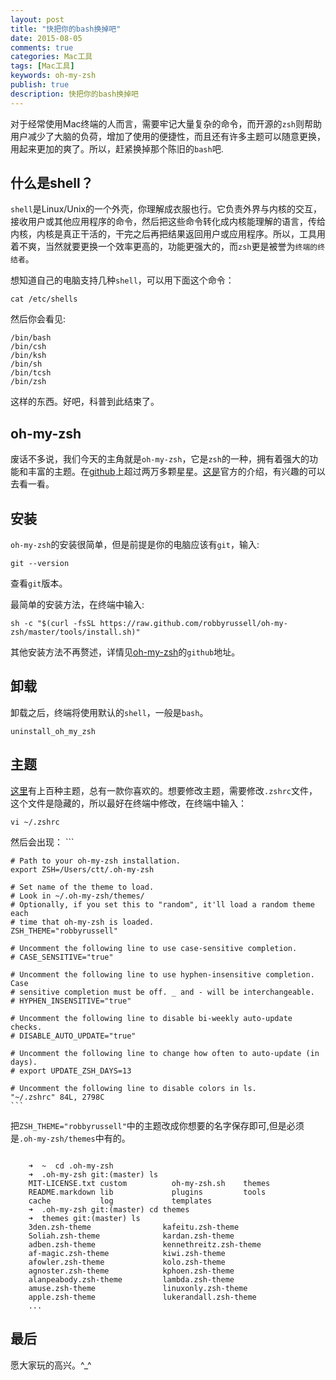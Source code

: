 ```yaml
---
layout: post
title: "快把你的bash换掉吧"
date: 2015-08-05
comments: true
categories: Mac工具
tags: [Mac工具]
keywords: oh-my-zsh
publish: true
description: 快把你的bash换掉吧
---
```

对于经常使用Mac终端的人而言，需要牢记大量复杂的命令，而开源的`zsh`则帮助用户减少了大脑的负荷，增加了使用的便捷性，而且还有许多主题可以随意更换，用起来更加的爽了。所以，赶紧换掉那个陈旧的`bash`吧.
<!-- more -->

## 什么是shell？
`shell`是Linux/Unix的一个外壳，你理解成衣服也行。它负责外界与内核的交互，接收用户或其他应用程序的命令，然后把这些命令转化成内核能理解的语言，传给内核，内核是真正干活的，干完之后再把结果返回用户或应用程序。所以，工具用着不爽，当然就要更换一个效率更高的，功能更强大的，而`zsh`更是被誉为`终端的终结者`。

想知道自己的电脑支持几种`shell`，可以用下面这个命令：
```
cat /etc/shells
```

然后你会看见:
```
/bin/bash
/bin/csh
/bin/ksh
/bin/sh
/bin/tcsh
/bin/zsh
```

这样的东西。好吧，科普到此结束了。
## oh-my-zsh
废话不多说，我们今天的主角就是`oh-my-zsh`，它是`zsh`的一种，拥有着强大的功能和丰富的主题。在[github](https://github.com/robbyrussell/oh-my-zsh)上超过两万多颗星星。[这是](http://ohmyz.sh)官方的介绍，有兴趣的可以去看一看。

## 安装
`oh-my-zsh`的安装很简单，但是前提是你的电脑应该有`git`，输入:
```
git --version
```

查看`git`版本。

最简单的安装方法，在终端中输入:
```
sh -c "$(curl -fsSL https://raw.github.com/robbyrussell/oh-my-zsh/master/tools/install.sh)"
```

其他安装方法不再赘述，详情见[oh-my-zsh](https://github.com/robbyrussell/oh-my-zsh)的`github`地址。

## 卸载

卸载之后，终端将使用默认的`shell`，一般是`bash`。
```
uninstall_oh_my_zsh
```

## 主题
[这里](https://github.com/robbyrussell/oh-my-zsh/wiki/Themes)有上百种主题，总有一款你喜欢的。想要修改主题，需要修改`.zshrc`文件，这个文件是隐藏的，所以最好在终端中修改，在终端中输入：
```
vi ~/.zshrc
```

然后会出现：
	```

	# Path to your oh-my-zsh installation.
	export ZSH=/Users/ctt/.oh-my-zsh

	# Set name of the theme to load.
	# Look in ~/.oh-my-zsh/themes/
	# Optionally, if you set this to "random", it'll load a random theme each
	# time that oh-my-zsh is loaded.
	ZSH_THEME="robbyrussell"

	# Uncomment the following line to use case-sensitive completion.
	# CASE_SENSITIVE="true"

	# Uncomment the following line to use hyphen-insensitive completion. Case
	# sensitive completion must be off. _ and - will be interchangeable.
	# HYPHEN_INSENSITIVE="true"

	# Uncomment the following line to disable bi-weekly auto-update checks.
	# DISABLE_AUTO_UPDATE="true"

	# Uncomment the following line to change how often to auto-update (in days).
	# export UPDATE_ZSH_DAYS=13

	# Uncomment the following line to disable colors in ls.
	"~/.zshrc" 84L, 2798C
	```

把`ZSH_THEME="robbyrussell"`中的主题改成你想要的名字保存即可,但是必须是`.oh-my-zsh/themes`中有的。
```

	➜  ~  cd .oh-my-zsh 
	➜  .oh-my-zsh git:(master) ls
	MIT-LICENSE.txt custom          oh-my-zsh.sh    themes
	README.markdown lib             plugins         tools
	cache           log             templates
	➜  .oh-my-zsh git:(master) cd themes 
	➜  themes git:(master) ls
	3den.zsh-theme                kafeitu.zsh-theme
	Soliah.zsh-theme              kardan.zsh-theme
	adben.zsh-theme               kennethreitz.zsh-theme
	af-magic.zsh-theme            kiwi.zsh-theme
	afowler.zsh-theme             kolo.zsh-theme
	agnoster.zsh-theme            kphoen.zsh-theme
	alanpeabody.zsh-theme         lambda.zsh-theme
	amuse.zsh-theme               linuxonly.zsh-theme
	apple.zsh-theme               lukerandall.zsh-theme
	...
```

## 最后
愿大家玩的高兴。^_^

